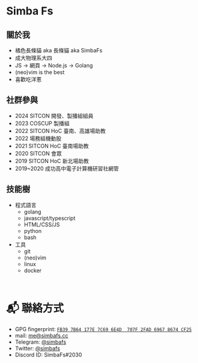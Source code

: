 # Simba Fs

## 關於我

-   橘色長條貓 aka 長條貓 aka SimbaFs
-   成大物理系大四
-   JS -> 網頁 -> Node.js -> Golang
-   (neo)vim is the best
-   喜歡吃洋蔥

## 社群參與

-   2024 SITCON 開發、製播組組員
-   2023 COSCUP 製播組
-   2022 SITCON HoC 臺南、高雄場助教
-   2022 場務組機動股
-   2021 SITCON HoC 臺南場助教
-   2020 SITCON 會眾
-   2019 SITCON HoC 新北場助教
-   2019~2020 成功高中電子計算機研習社網管

## 技能樹

-   程式語言
    -   golang
    -   javascript/typescript
    -   HTML/CSS/JS
    -   python
    -   bash
-   工具
    -   git
    -   (neo)vim
    -   linux
    -   docker

<div align="center">
    <img src="https://raw.githubusercontent.com/simbafs/simbafs/master/profile-summary-card-output/solarized/0-profile-details.svg" alt="">
    <img src="https://raw.githubusercontent.com/simbafs/simbafs/master/profile-summary-card-output/solarized/3-stats.svg" alt="">
    <img src="https://raw.githubusercontent.com/simbafs/simbafs/master/profile-summary-card-output/solarized/2-most-commit-language.svg" alt="">
</div>

# 📬 聯絡方式

-   GPG fingerprint: [`FB39 7B64 177E 7C69 6E4D  707F 2FAD 6967 8674 CF25`](https://github.com/simbafs.gpg)
-   mail: [me@simbafs.cc](mailto:me@simbafs.cc)
-   Telegram: [@simbafs](https://t.me/simbafs)
-   Twitter: [@simbafs](https://twitter.com/simbafs)
-   Discord ID: SimbaFs#2030
